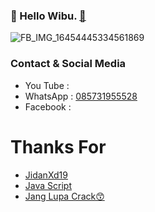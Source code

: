 ### 👋 Hello Wibu. [🗿]()

![FB_IMG_16454445334561869](https://user-images.githubusercontent.com/95429798/156431943-650b99e3-8fe6-43d1-8be6-e02d727efd27.jpg)

### Contact & Social Media
- You Tube : []()
- WhatsApp : [085731955528]()
- Facebook : []()


<!---
JidanXd19/JidanXd19 is a ✨ special ✨ repository because its `README.md` (this file) appears on your GitHub profile.
You can click the Preview link to take a look at your changes.
--->
# Thanks For 
- [JidanXd19]()
- [Java Script]()
- [Jang Lupa Crack😙]() 
